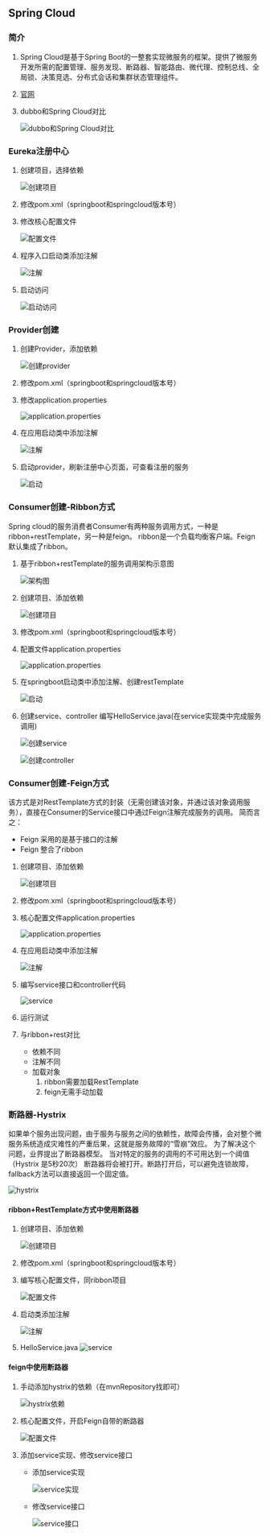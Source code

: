 ## Spring Cloud
### 简介
1. Spring Cloud是基于Spring Boot的一整套实现微服务的框架。提供了微服务开发所需的配置管理、服务发现、断路器、智能路由、微代理、控制总线、全局锁、决策竞选、分布式会话和集群状态管理组件。
2. [官网](https://projects.spring.io/spring-cloud/)
3. dubbo和Spring Cloud对比

    ![dubbo和Spring Cloud对比](images/dubbo-springcloud.png)

### Eureka注册中心
1. 创建项目，选择依赖

    ![创建项目](images/eureka-01.png)
2. 修改pom.xml（springboot和springcloud版本号）
3. 修改核心配置文件

    ![配置文件](images/eureka-02.png)
4. 程序入口启动类添加注解

    ![注解](images/eureka-03.png)
5. 启动访问

    ![启动访问](images/eureka-04.png)

### Provider创建
1. 创建Provider，添加依赖

    ![创建provider](images/provider-01.png)
2. 修改pom.xml（springboot和springcloud版本号）
3. 修改application.properties

    ![application.properties](images/provider-02.png)
4. 在应用启动类中添加注解

    ![注解](images/provider-03.png)
5. 启动provider，刷新注册中心页面，可查看注册的服务

    ![启动](images/provider-04.png)

### Consumer创建-Ribbon方式
Spring cloud的服务消费者Consumer有两种服务调用方式，一种是ribbon+restTemplate，另一种是feign。
ribbon是一个负载均衡客户端。Feign默认集成了ribbon。

1. 基于ribbon+restTemplate的服务调用架构示意图

    ![架构图](images/consumer-ribbon-01.png)
2. 创建项目、添加依赖

    ![创建项目](images/consumer-ribbon-02.png)
3. 修改pom.xml（springboot和springcloud版本号）
4. 配置文件application.properties

    ![application.properties](images/consumer-ribbon-03.png)
5. 在springboot启动类中添加注解、创建restTemplate

    ![启动](images/consumer-ribbon-04.png)
6. 创建service、controller
    编写HelloService.java(在service实现类中完成服务调用)

    ![创建service](images/consumer-ribbon-05.png)

    ![创建controller](images/consumer-ribbon-06.png)

### Consumer创建-Feign方式
该方式是对RestTemplate方式的封装（无需创建该对象，并通过该对象调用服务），直接在Consumer的Service接口中通过Feign注解完成服务的调用。
简而言之：
* Feign 采用的是基于接口的注解
* Feign 整合了ribbon
1. 创建项目、添加依赖

    ![创建项目](images/consumer-feign-01.png)
2. 修改pom.xml（springboot和springcloud版本号）
3. 核心配置文件application.properties

    ![application.properties](images/consumer-feign-02.png)
4. 在应用启动类中添加注解

    ![注解](images/consumer-feign-03.png)
5. 编写service接口和controller代码

    ![service](images/consumer-feign-04.png)
6. 运行测试
7. 与ribbon+rest对比
    * 依赖不同
    * 注解不同
    * 加载对象
        1. ribbon需要加载RestTemplate
        2. feign无需手动加载

### 断路器-Hystrix
如果单个服务出现问题，由于服务与服务之间的依赖性，故障会传播，会对整个微服务系统造成灾难性的严重后果，这就是服务故障的“雪崩”效应。
为了解决这个问题，业界提出了断路器模型。
当对特定的服务的调用的不可用达到一个阈值（Hystrix 是5秒20次） 断路器将会被打开。断路打开后，可以避免连锁故障，fallback方法可以直接返回一个固定值。    

![hystrix](images/hystrix-01.png)

#### ribbon+RestTemplate方式中使用断路器
1. 创建项目、添加依赖

    ![创建项目](images/hystrix-ribbon-01.png)
2. 修改pom.xml（springboot和springcloud版本号）
3. 编写核心配置文件，同ribbon项目

    ![配置文件](images/hystrix-ribbon-02.png)
4. 启动类添加注解

    ![注解](images/hystrix-ribbon-03.png)
5. HelloService.java
    ![service](images/hystrix-ribbon-04.png)    

#### feign中使用断路器
1. 手动添加hystrix的依赖（在mvnRepository找即可）
    
    ![hystrix依赖](images/hystrix-feign-01.png)
2. 核心配置文件，开启Feign自带的断路器

    ![配置文件](images/hystrix-feign-02.png)
3. 添加service实现、修改service接口
    * 添加service实现

        ![service实现](images/hystrix-feign-03.png)
    
    * 修改service接口

        ![service接口](images/hystrix-feign-04.png)

